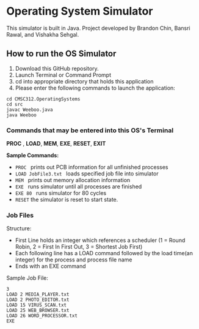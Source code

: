 # Operating System Simulator
This simulator is built in Java. Project developed by Brandon Chin, Bansri Rawal, and Vishakha Sehgal.
## How to run the OS Simulator
1. Download this GitHub repository. 
2. Launch Terminal or Command Prompt
3. cd into appropriate directory that holds this application
4. Please enter the following commands to launch the application:
```
cd CMSC312.OperatingSystems
cd src
javac Weeboo.java
java Weeboo
```
### Commands that may be entered into this OS's Terminal
**PROC** , 
**LOAD**,
**MEM**, 
**EXE**,
**RESET**,
**EXIT**

**Sample Commands:**
- `PROC `
    prints out PCB information for all unfinished processes
- `LOAD JobFile3.txt `
    loads specified job file into simulator
- `MEM `
    prints out memory allocation information
- `EXE `
    runs simulator until all processes are finished
- `EXE 80 `
    runs simulator for 80 cycles
- `RESET`
    the simulator is reset to start state. 
    
### Job Files
Structure:
  - First Line holds an integer which references a scheduler (1 = Round Robin, 2 = First In First Out, 3 = Shortest Job First)
  - Each following line has a LOAD command followed by the load time(an integer) for the process and process file name
  - Ends with an EXE command

Sample Job File:
```
3
LOAD 2 MEDIA_PLAYER.txt
LOAD 2 PHOTO_EDITOR.txt
LOAD 15 VIRUS_SCAN.txt
LOAD 25 WEB_BROWSER.txt
LOAD 26 WORD_PROCESSOR.txt
EXE
```

